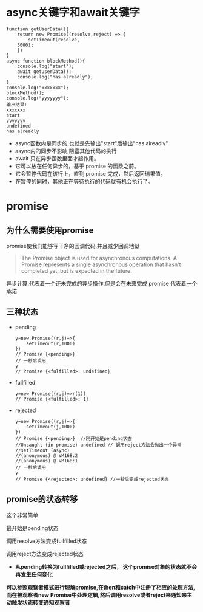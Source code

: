 # async关键字和await关键字

```
function getUserData(){
	return new Promise((resolve,reject) => {
		setTimeout(resolve,
	3000);
	})
}
async function blockMethod(){
	console.log("start");
	await getUserData();
	console.log("has alreadly");
}
console.log("xxxxxxx");
blockMethod();
console.log("yyyyyyy");
输出结果:
xxxxxxx
start
yyyyyyy
undefined
has alreadly
```

+ async函数内是同步的,也就是先输出"start"后输出"has alreadly"
+ async内的同步不影响,阻塞其他代码的执行
+  await 只在异步函数里面才起作用。
+ 它可以放在任何异步的，基于 promise 的函数之前。
+ 它会暂停代码在该行上，直到 promise 完成，然后返回结果值。
+ 在暂停的同时，其他正在等待执行的代码就有机会执行了。

# promise

## 为什么需要使用promise

promise使我们能够写干净的回调代码,并且减少回调地狱

>  The Promise object is used for asynchronous computations. A Promise represents a single asynchronous operation that hasn't completed yet, but is expected in the future.

异步计算,代表着一个还未完成的异步操作,但是会在未来完成
promise 代表着一个承诺

## 三种状态

+ pending

  ```
  y=new Promise((r,j)=>{
      setTimeout(r,1000)
  })
  // Promise {<pending>}
  // 一秒后调用
  y
  // Promise {<fulfilled>: undefined}
  ```

+ fullfilled

  ```
  y=new Promise((r,j)=>r(1))
  // Promise {<fulfilled>: 1}
  ```

+ rejected

  ```
  y=new Promise((r,j)=>{
      setTimeout(j,1000)
  })
  // Promise {<pending>}  //刚开始是pending状态
  //Uncaught (in promise) undefined // 调用reject方法会抛出一个异常
  //setTimeout (async)
  //(anonymous) @ VM168:2
  //(anonymous) @ VM168:1
  // 一秒后调用
  y 
  // Promise {<rejected>: undefined} //一秒后变成rejected状态
  ```

## promise的状态转移

这个非常简单

最开始是pending状态

调用resolve方法变成fullfilled状态

调用reject方法变成rejected状态

+ **从pending转换为fullfilled或rejected之后， 这个promise对象的状态就不会再发生任何变化**

  

**可以参照观察者模式进行理解promise,在then和catch中注册了相应的处理方法,而在被观察者new Promise中处理逻辑,然后调用resolve或者reject来通知来主动触发状态转变通知观察者**